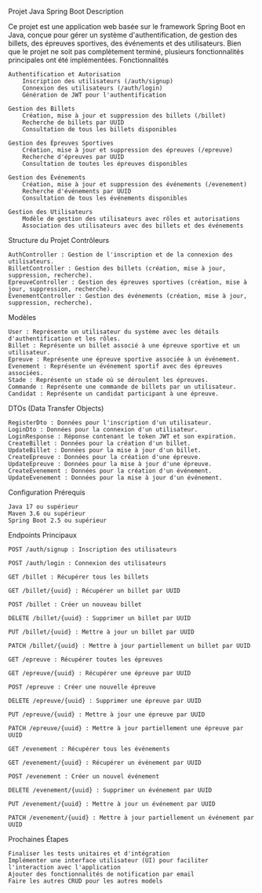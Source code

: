 Projet Java Spring Boot
Description

Ce projet est une application web basée sur le framework Spring Boot en Java, conçue pour gérer un système d'authentification, de gestion des billets, des épreuves sportives, des événements et des utilisateurs. Bien que le projet ne soit pas complètement terminé, plusieurs fonctionnalités principales ont été implémentées.
Fonctionnalités

    Authentification et Autorisation
        Inscription des utilisateurs (/auth/signup)
        Connexion des utilisateurs (/auth/login)
        Génération de JWT pour l'authentification

    Gestion des Billets
        Création, mise à jour et suppression des billets (/billet)
        Recherche de billets par UUID
        Consultation de tous les billets disponibles

    Gestion des Épreuves Sportives
        Création, mise à jour et suppression des épreuves (/epreuve)
        Recherche d'épreuves par UUID
        Consultation de toutes les épreuves disponibles

    Gestion des Événements
        Création, mise à jour et suppression des événements (/evenement)
        Recherche d'événements par UUID
        Consultation de tous les événements disponibles

    Gestion des Utilisateurs
        Modèle de gestion des utilisateurs avec rôles et autorisations
        Association des utilisateurs avec des billets et des événements

Structure du Projet
Contrôleurs

    AuthController : Gestion de l'inscription et de la connexion des utilisateurs.
    BilletController : Gestion des billets (création, mise à jour, suppression, recherche).
    EpreuveController : Gestion des épreuves sportives (création, mise à jour, suppression, recherche).
    EvenementController : Gestion des événements (création, mise à jour, suppression, recherche).

Modèles

    User : Représente un utilisateur du système avec les détails d'authentification et les rôles.
    Billet : Représente un billet associé à une épreuve sportive et un utilisateur.
    Epreuve : Représente une épreuve sportive associée à un événement.
    Evenement : Représente un événement sportif avec des épreuves associées.
    Stade : Représente un stade où se déroulent les épreuves.
    Commande : Représente une commande de billets par un utilisateur.
    Candidat : Représente un candidat participant à une épreuve.

DTOs (Data Transfer Objects)

    RegisterDto : Données pour l'inscription d'un utilisateur.
    LoginDto : Données pour la connexion d'un utilisateur.
    LoginResponse : Réponse contenant le token JWT et son expiration.
    CreateBillet : Données pour la création d'un billet.
    UpdateBillet : Données pour la mise à jour d'un billet.
    CreateEpreuve : Données pour la création d'une épreuve.
    UpdateEpreuve : Données pour la mise à jour d'une épreuve.
    CreateEvenement : Données pour la création d'un événement.
    UpdateEvenement : Données pour la mise à jour d'un événement.

Configuration
Prérequis

    Java 17 ou supérieur
    Maven 3.6 ou supérieur
    Spring Boot 2.5 ou supérieur

Endpoints Principaux

    POST /auth/signup : Inscription des utilisateurs

    POST /auth/login : Connexion des utilisateurs

    GET /billet : Récupérer tous les billets

    GET /billet/{uuid} : Récupérer un billet par UUID

    POST /billet : Créer un nouveau billet

    DELETE /billet/{uuid} : Supprimer un billet par UUID

    PUT /billet/{uuid} : Mettre à jour un billet par UUID

    PATCH /billet/{uuid} : Mettre à jour partiellement un billet par UUID

    GET /epreuve : Récupérer toutes les épreuves

    GET /epreuve/{uuid} : Récupérer une épreuve par UUID

    POST /epreuve : Créer une nouvelle épreuve

    DELETE /epreuve/{uuid} : Supprimer une épreuve par UUID

    PUT /epreuve/{uuid} : Mettre à jour une épreuve par UUID

    PATCH /epreuve/{uuid} : Mettre à jour partiellement une épreuve par UUID

    GET /evenement : Récupérer tous les événements

    GET /evenement/{uuid} : Récupérer un événement par UUID

    POST /evenement : Créer un nouvel événement

    DELETE /evenement/{uuid} : Supprimer un événement par UUID

    PUT /evenement/{uuid} : Mettre à jour un événement par UUID

    PATCH /evenement/{uuid} : Mettre à jour partiellement un événement par UUID

Prochaines Étapes

    Finaliser les tests unitaires et d'intégration
    Implémenter une interface utilisateur (UI) pour faciliter l'interaction avec l'application
    Ajouter des fonctionnalités de notification par email
    Faire les autres CRUD pour les autres models

